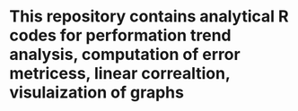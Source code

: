 # This repository contains analytical R codes for performation trend analysis, computation of error metricess, linear correaltion, visulaization of graphs 
